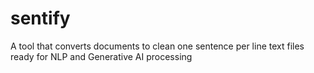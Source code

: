 # sentify
A tool that converts documents to clean one sentence per line text files ready for NLP and Generative AI  processing
